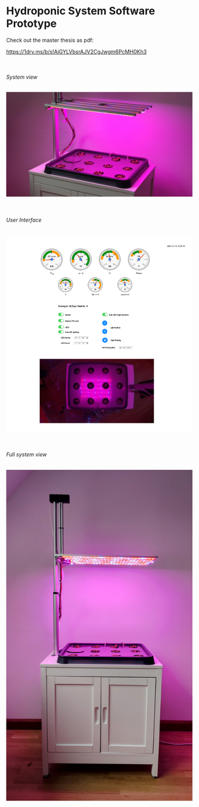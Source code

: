 
# Hydroponic System Software Prototype

Check out the master thesis as pdf:

https://1drv.ms/b/s!AiGYLVbsrAJV2CgJwgm6PcMH0Kh3

<br>

###### System view

<a href="url"><img src="/images/image117.jpeg"  width="500" ></a>

<br>

###### User Interface

<a href="url"><img src="/images/ui2.png "  width="500" ></a>

<br>

###### Full system view

<a href="url"><img src="/images/IMG_20211227_130426~2.jpg"  width="500" ></a>










